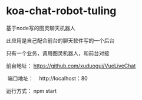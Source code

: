 # koa-chat-robot-tuling
基于node写的图灵聊天机器人

此应用是自己配合前台的聊天软件写的一个后台

只有一个业务，调用图灵机器人，和前台对接

前台地址：
  https://github.com/xuduogui/VueLiveChat
  
  端口地址：
    http://localhost：80

运行方式：
    npm start
    
